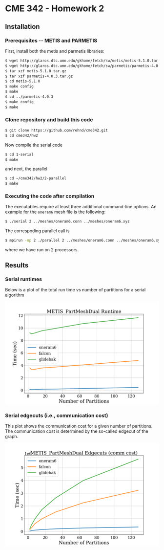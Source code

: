 # CME 342 - Homework 2

## Installation

### Prerequisites -- METIS and PARMETIS
First, install both the metis and parmetis libraries:

```bash
$ wget http://glaros.dtc.umn.edu/gkhome/fetch/sw/metis/metis-5.1.0.tar.gz
$ wget http://glaros.dtc.umn.edu/gkhome/fetch/sw/parmetis/parmetis-4.0.3.tar.gz
$ tar xzf metis-5.1.0.tar.gz
$ tar xzf parmetis-4.0.3.tar.gz
$ cd metis-5.1.0
$ make config
$ make
$ cd ../parmetis-4.0.3
$ make config
$ make
```

### Clone repository and build this code

```bash
$ git clone https://github.com/rehnd/cme342.git
$ cd cme342/hw2
```

Now compile the serial code

```bash
$ cd 1-serial
$ make
```

and next, the parallel

```bash
$ cd ~/cme342/hw2/2-parallel
$ make
```

### Executing the code after compilation

The executables require at least three additional command-line options.
An example for the `oneram6` mesh file is the following:

```bash
$ ./serial 2 ../meshes/oneram6.conn ../meshes/oneram6.xyz
```

The correspoding parallel call is

```bash
$ mpirun -np 2 ./parallel 2 ../meshes/oneram6.conn ../meshes/oneram6.xyz
```

where we have run on 2 processors.


## Results

### Serial runtimes

Below is a plot of the total run time vs number of partitions for a serial algorithm

![](./pics/serial-times.png)

### Serial edgecuts (i.e., communication cost)

This plot shows the communication cost for a given number of
partitions. The communication cost is determined by the so-called
edgecut of the graph.

![](./pics/serial-edgecuts.png)
